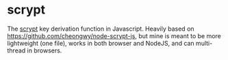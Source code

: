 scrypt
======

The [scrypt](http://www.tarsnap.com/scrypt.html) key derivation function in Javascript.  Heavily based on https://github.com/cheongwy/node-scrypt-js, but mine is meant to be more lightweight (one file), works in both browser and NodeJS, and can multi-thread in browsers.
